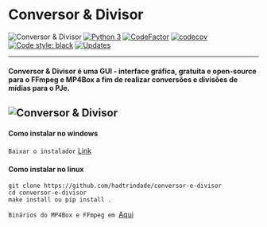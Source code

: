 # Conversor & Divisor
![Conversor & Divisor](https://github.com/hadtrindade/conversor-e-divisor/workflows/Conversor%20&%20Divisor/badge.svg)
[![Python 3](https://pyup.io/repos/github/hadtrindade/conversor-e-divisor/python-3-shield.svg)](https://pyup.io/repos/github/hadtrindade/conversor-e-divisor/)
[![CodeFactor](https://www.codefactor.io/repository/github/hadtrindade/conversor-e-divisor/badge)](https://www.codefactor.io/repository/github/hadtrindade/conversor-e-divisor)
[![codecov](https://codecov.io/gh/hadtrindade/conversor-e-divisor/branch/master/graph/badge.svg?token=OMF5YWX6I6)](https://codecov.io/gh/hadtrindade/conversor-e-divisor)
[![Code style: black](https://img.shields.io/badge/code%20style-black-000000.svg)](https://github.com/psf/black)
[![Updates](https://pyup.io/repos/github/hadtrindade/conversor-e-divisor/shield.svg)](https://pyup.io/repos/github/hadtrindade/conversor-e-divisor/)

---

#### Conversor & Divisor é uma GUI  - interface gráfica, gratuita e open-source para o FFmpeg e MP4Box a fim de realizar conversões e divisões de mídias para o PJe.


![Conversor & Divisor](https://i.imgur.com/whAnUwb.gif)
---

#### Como instalar no windows
`Baixar o instalador` [Link](https://github.com/hadtrindade/conversor-e-divisor/releases)


#### Como instalar no linux
`git clone https://github.com/hadtrindade/conversor-e-divisor`  
`cd conversor-e-divisor`  
`make install ou pip install .`



`Binários do MP4Box e FFmpeg em `[Aqui](https://drive.google.com/drive/folders/1h_ySXbsgu-hWg_ZKAWhqQx4mCNzQy3eU?usp=sharing) 